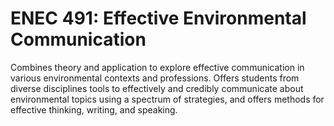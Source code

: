 # ENEC 491: Effective Environmental Communication

Combines theory and application to explore effective communication in various environmental contexts and professions. Offers students from diverse disciplines tools to effectively and credibly communicate about environmental topics using a spectrum of strategies, and offers methods for effective thinking, writing, and speaking.